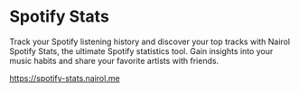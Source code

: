 # Spotify Stats
Track your Spotify listening history and discover your top tracks with Nairol Spotify Stats, the ultimate Spotify statistics tool. Gain insights into your music habits and share your favorite artists with friends. 

https://spotify-stats.nairol.me
